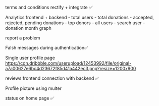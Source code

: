 terms and conditions rectify + integrate ✅

Analytics frontend + backend 
    - total users
    - total donations
    - accepted, rejected, pending donations
    - top donors
    - all users
    - search user
    - donation month graph

report a problem

Falsh messages during authentication✅

Single user profile page
https://cdn.dribbble.com/userupload/12453992/file/original-a7a00627e6bc4d23672f85d41a442ec3.png?resize=1200x900

reviews frontend connection with backend ✅

Profile picture using multer

status on home page ✅
